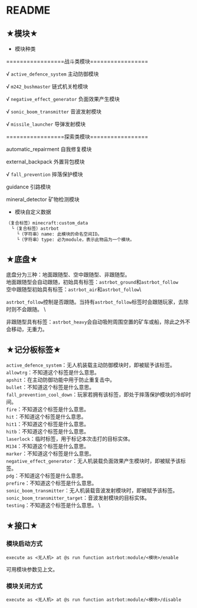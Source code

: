 # README

## ★模块★  

- 模块种类  

=================战斗类模块=================  

√ `active_defence_system` 主动防御模块  

√ `m242_bushmaster` 链式机关枪模块  

√ `negative_effect_generator` 负面效果产生模块  

√ `sonic_boom_transmitter` 音波发射模块  

√ `missile_launcher` 导弹发射模块  

=================探索类模块=================  

automatic_repairment 自我修复模块  

external_backpack 外置背包模块  

√ `fall_prevention` 摔落保护模块  

guidance 引路模块  

mineral_detector 矿物检测模块  

- 模块自定义数据  

```txt
（复合标签）minecraft:custom_data
  └（复合标签）astrbot
    └（字符串）name: 此模块的命名空间ID。
    └（字符串）type: 必为module，表示此物品为一个模块。
```

## ★底盘★

底盘分为三种：地面跟随型、空中跟随型、非跟随型。  \
地面跟随型会自动跟随，初始具有标签：`astrbot_ground`和`astrbot_follow`\
空中跟随型初始具有标签：`astrbot_air`和`astrbot_follow`\

`astrbot_follow`控制是否跟随。当持有`astrbot_follow`标签时会跟随玩家，去除时则不会跟随。 \

非跟随型具有标签：`astrbot_heavy`会自动吸附周围空置的矿车或船，除此之外不会移动，无重力。

## ★记分板标签★

`active_defence_system`：无人机装载主动防御模块时，即被赋予该标签。  \
`allowtrg`：不知道这个标签是什么意思。  \
`apshit`：在主动防御功能中用于防止重复击中。  \
`bullet`：不知道这个标签是什么意思。  \
`fall_prevention_cool_down`：玩家若拥有该标签，即处于摔落保护模块的冷却时间。  \
`fire`：不知道这个标签是什么意思。  \
`hit`：不知道这个标签是什么意思。  \
`hit1`：不知道这个标签是什么意思。  \
`hitb`：不知道这个标签是什么意思。  \
`laserlock`：临时标签，用于标记本次击打的目标实体。  \
`M134`：不知道这个标签是什么意思。  \
`marker`：不知道这个标签是什么意思。  \
`negative_effect_generator`：无人机装载负面效果产生模块时，即被赋予该标签。  \
`pdg`：不知道这个标签是什么意思。  \
`prefire`：不知道这个标签是什么意思。  \
`sonic_boom_transmitter`：无人机装载音波发射模块时，即被赋予该标签。  \
`sonic_boom_transmitter_target`：音波发射模块的目标实体。  \
`testing`：不知道这个标签是什么意思。  \

## ★接口★

### 模块启动方式  

```mcfunction
execute as <无人机> at @s run function astrbot:module/<模块>/enable
```

可用模块参数见上文。

### 模块关闭方式

```mcfunction
execute as <无人机> at @s run function astrbot:module/<模块>/disable
```